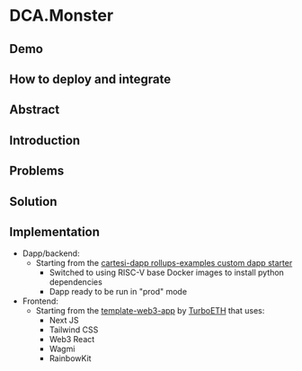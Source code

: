 # DCA.Monster

## Demo


## How to deploy and integrate


## Abstract



## Introduction



## Problems


## Solution

## Implementation
- Dapp/backend:
  - Starting from the [cartesi-dapp rollups-examples custom dapp starter](https://github.com/cartesi/rollups-examples/tree/main/custom-dapps)
    - Switched to using RISC-V base Docker images to install python dependencies
    - Dapp ready to be run in "prod" mode
- Frontend:
  - Starting from the [template-web3-app](https://github.com/turbo-eth/template-web3-app) by [TurboETH](https://www.turboeth.xyz/) that uses:
    - Next JS
    - Tailwind CSS
    - Web3 React
    - Wagmi
    - RainbowKit
